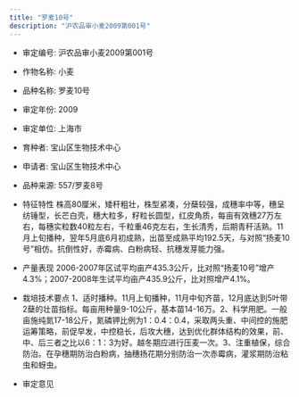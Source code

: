 ```yaml
---
title: "罗麦10号"
description: "沪农品审小麦2009第001号"
---
```

* 审定编号:  沪农品审小麦2009第001号

*  作物名称:  小麦

*  品种名称:  罗麦10号

*  审定年份:  2009

*  审定单位:  上海市

* 育种者:  宝山区生物技术中心

*  申请者:  宝山区生物技术中心

*  品种来源:  557/罗麦8号

*  特征特性
株高80厘米，矮秆粗壮，株型紧凑，分蘖较强，成穗率中等，穗呈纺锤型，长芒白壳，穗大粒多，籽粒长圆型，红皮角质，每亩有效穗27万左右，每穗实粒数40粒左右，千粒重46克左右，生长清秀，后期青秆活熟。11月上旬播种，翌年5月底6月初成熟，出苗至成熟平均192.5天，与对照“扬麦10号”相仿。抗倒性好，赤霉病、白粉病轻、抗穗发芽能力强。

*  产量表现
2006-2007年区试平均亩产435.3公斤，比对照“扬麦10号”增产4.3%；2007-2008年生试平均亩产435.9公斤，比对照增产4.1%。

*  栽培技术要点
1、适时播种。11月上旬播种，11月中旬齐苗，12月底达到5叶带2蘖的壮苗指标。每亩用种量9-10公斤，基本苗14-16万。2、科学用肥。一般亩施纯氮17-18公斤，氮磷钾比例为1：0.4：0.4，采取两头重、中间控的施肥运筹策略，前促早发，中控稳长，后攻大穗，达到优化群体结构的效果，前、中、后三者之比以6：1：3为好。越冬期应进行压麦一次。3、注重植保，综合防治。在孕穗期防治白粉病，抽穗扬花期分别防治一次赤霉病，灌浆期防治粘虫和蚜虫。

*  审定意见

